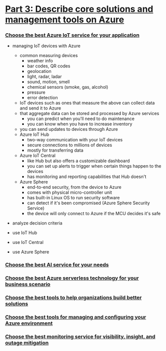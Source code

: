 # [Part 3: Describe core solutions and management tools on Azure](https://docs.microsoft.com/en-us/learn/paths/az-900-describe-core-solutions-management-tools-azure/)

### [Choose the best Azure IoT service for your application](https://docs.microsoft.com/en-us/learn/modules/iot-fundamentals/?ns-enrollment-type=LearningPath&ns-enrollment-id=learn.az-900-describe-core-solutions-management-tools-azure)
- managing IoT devices with Azure
    - common measuring devices
        - weather info
        - bar codes, QR codes
        - geolocation
        - light, radar, ladar
        - sound, motion, smell
        - chemical sensors (smoke, gas, alcohol)
        - pressure
        - error detection
    - IoT devices such as ones that measure the above can collect data and send it to Azure
    - that aggregate data can be stored and processed by Azure services
        - you can predict when you'll need to do maintenance
        - you can know when you have to increase inventory
    - you can send updates to devices through Azure
    - Azure IoT Hub
        - two-way communication with your IoT devices
        - secure connections to millions of devices
        - mostly for transferring data
    - Azure IoT Central
        - like Hub but also offers a customizable dashboard
        - you can set up alerts to trigger when certain things happen to the devices
        - has monitoring and reporting capabilities that Hub doesn't
    - Azure Sphere
        - end-to-end security, from the device to Azure
        - comes with physical micro-controller unit
        - has built-in Linux OS to run security software
        - can detect if it's been compromised (Azure Sphere Security Service)
        - the device will only connect to Azure if the MCU decides it's safe
 - analyze decision criteria

- use IoT Hub
- use IoT Central
- use Azure Sphere

### [Choose the best AI service for your needs](https://docs.microsoft.com/en-us/learn/modules/ai-machine-learning-fundamentals/?ns-enrollment-type=LearningPath&ns-enrollment-id=learn.az-900-describe-core-solutions-management-tools-azure)

### [Choose the best Azure serverless technology for your business scenario](https://docs.microsoft.com/en-us/learn/modules/serverless-fundamentals/?ns-enrollment-type=LearningPath&ns-enrollment-id=learn.az-900-describe-core-solutions-management-tools-azure)

### [Choose the best tools to help organizations build better solutions](https://docs.microsoft.com/en-us/learn/modules/azure-devops-devtest-labs/?ns-enrollment-type=LearningPath&ns-enrollment-id=learn.az-900-describe-core-solutions-management-tools-azure)

### [Choose the best tools for managing and configuring your Azure environment](https://docs.microsoft.com/en-us/learn/modules/management-fundamentals/?ns-enrollment-type=LearningPath&ns-enrollment-id=learn.az-900-describe-core-solutions-management-tools-azure)

### [Choose the best monitoring service for visibility, insight, and outage mitigation](https://docs.microsoft.com/en-us/learn/modules/monitoring-fundamentals/?ns-enrollment-type=LearningPath&ns-enrollment-id=learn.az-900-describe-core-solutions-management-tools-azure)
